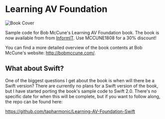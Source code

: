 # Learning AV Foundation

![Book Cover](https://raw.github.com/tapharmonic/Learning-AV-Foundation/master/book.jpg)

Sample code for Bob McCune's Learning AV Foundation book. The book is now available from from  <a href="http://www.informit.com/store/learning-av-foundation-a-hands-on-guide-to-mastering-9780321961808">InformIT</a>. Use MCCUNE1808 for a 30% discount!

You can find a more detailed overview of the book contents at Bob McCune's website: <a href="http://www.bobmccune.com/2014/08/25/learning-av-foundation-is-now-available-for-pre-order/">http://bobmccune.com/</a>.

## What about Swift?
One of the biggest questions I get about the book is when will there be a Swift version? There are currently no plans for a Swift version of the book, but I have started porting the book's sample code to Swift 2.0. There's no specific date for when this will be complete, but if you want to follow along, the repo can be found here:

https://github.com/tapharmonic/Learning-AV-Foundation-Swift
